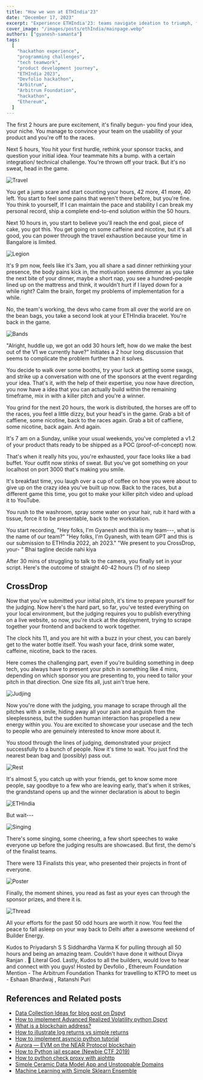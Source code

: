 ```yaml
---
title: "How we won at ETHIndia'23"
date: "December 17, 2023"
excerpt: "Experience ETHIndia'23: teams navigate ideation to triumph, fueled by caffeine and camaraderie. Witness thrill, innovation, and sweet success."
cover_image: "/images/posts/ethIndia/mainpage.webp"
authors: ["gyanesh-samanta"]
tags:
  [
    "hackathon experience",
    "programming challenges",
    "tech teamwork",
    "product development journey",
    "ETHIndia 2023",
    "Devfolio hackathon",
    "Arbitrum",
    "Arbitrum Foundation",
    "hackathon",
    "Ethereum",
  ]
---
```


The first 2 hours are pure excitement, it's finally begun- you find your idea, your niche. You manage to convince your team on the usability of your product and you're off to the races.

Next 5 hours, You hit your first hurdle, rethink your sponsor tracks, and question your initial idea. Your teammate hits a bump.
with a certain integration/ technical challenge. You're thrown off your track. But it's no sweat, head in the game.

![Travel](/images/posts/ethIndia/travel.webp)

You get a jump scare and start counting your hours, 42 more, 41 more, 40 left. You start to feel some pains that weren't there before, but you're fine. You think to yourself, If I can maintain the pace and stability I can break my personal record, ship a complete end-to-end solution within the 50 hours.

Next 10 hours in, you start to believe you'll reach the end goal, piece of cake, you got this. You get going on some caffeine and nicotine, but it's all good, you can power through the travel exhaustion because your time in Bangalore is limited.

![Legion](/images/posts/ethIndia/legion.webp)

It's 9 pm now, feels like it's 3am, you all share a sad dinner rethinking your presence, the body pains kick in, the motivation seems dimmer as you take the next bite of your dinner, maybe a short nap, you see a hundred-people lined up on the mattress and think, it wouldn't hurt if I layed down for a while right? Calm the brain, forget my problems of implementation for a while.

No, the team's working, the devs who came from all over the world are on the bean bags, you take a second look at your ETHIndia bracelet. You're back in the game.

![Bands](/images/posts/ethIndia/bands.webp)

"Alright, huddle up, we got an odd 30 hours left, how do we make the best out of the V1 we currently have?" Initiates a 2 hour long discussion that seems to complicate the problem further than it solves.

You decide to walk over some booths, try your luck at getting some swags, and strike up a conversation with one of the sponsors at the event regarding your idea. That's it, with the help of their expertise, you now have direction, you now have a idea that you can actually build within the remaining timeframe, mix in with a killer pitch and you're a winner.

You grind for the next 20 hours, the work is distributed, the horses are off to the races, you feel a little dizzy, but your head's in the game. Grab a bit of caffiene, some nicotine, back to the races again. Grab a bit of caffiene, some nicotine, back again. And again.

It's 7 am on a Sunday, unlike your usual weekends, you've completed a v1.2 of your product thats ready to be shipped as a POC (proof-of-concept) now.

That's when it really hits you, you're exhausted, your face looks like a bad buffet. Your outfit now stinks of sweat. But you've got something on your localhost on port 3000 that's making you smile.

It's breakfast time, you laugh over a cup of coffee on how you were about to give up on the crazy idea you've built up now.
Back to the races, but a different game this time, you got to make your killer pitch video and upload it to YouTube.

You rush to the washroom, spray some water on your hair, rub it hard with a tissue, force it to be presentable, back to the workstation.

You start recording, "Hey folks, I'm Gyanesh and this is my team---, what is the name of our team?"
"Hey folks, I'm Gyanesh, with team GPT and this is our submission to ETHIndia 2022, ah 2023."
"We present to you CrossDrop, your- "
Bhai tagline decide nahi kiya

After 30 mins of struggling to talk to the camera, you finally set in your script.
Here's the outcome of straight 40-42 hours (?) of no sleep

## CrossDrop

Now that you've submitted your initial pitch, it's time to prepare yourself for the judging.
Now here's the hard part, so far, you've tested everything on your local environment, but the judging requires you to publish everything on a live website, so now, you're stuck at the deployment, trying to scrape together your frontend and backend to work together.

The clock hits 11, and you are hit with a buzz in your chest, you can barely get to the water bottle itself.
You wash your face, drink some water, caffeine, nicotine, back to the races.

Here comes the challenging part, even if you're building something in deep tech, you always have to present your pitch in something like 4 mins, depending on which sponsor you are presenting to, you need to tailor your pitch in that direction. One size fits all, just ain't true here.

![Judjing](/images/posts/ethIndia/judjing.webp)

Now you're done with the judging, you manage to scrape through all the pitches with a smile, hiding away all your pain and anguish from the sleeplessness, but the sudden human interaction has propelled a new energy within you. You are excited to showcase your usecase and the tech to people who are genuinely interested to know more about it.

You stood through the lines of judging, demonstrated your project successfully to a bunch of people. Now it's time to wait.
You just find the nearest bean bag and (possibly) pass out.

![Rest](/images/posts/ethIndia/rest.webp)

It's almost 5, you catch up with your friends, get to know some more people, say goodbye to a few who are leaving early, that's when it strikes, the grandstand opens up and the winner declaration is about to begin

![ETHIndia](/images/posts/ethIndia/ETHIndia.webp)

But wait---

![Singing](/images/posts/ethIndia/singing.webp)

There's some singing, some cheering, a few short speeches to wake everyone up before the judging results are showcased.
But first, the demo's of the finalist teams.

There were 13 Finalists this year, who presented their projects in front of everyone.

![Poster](/images/posts/ethIndia/poster.webp)

Finally, the moment shines, you read as fast as your eyes can through the sponsor prizes, and there it is.

![Thread](/images/posts/ethIndia/thread.webp)

All your efforts for the past 50 odd hours are worth it now. You feel the peace to fall asleep on your way back to Delhi after a awesome weekend of Builder Energy.

Kudos to Priyadarsh S S Siddhardha Varma K for pulling through all 50 hours and being an amazing team.
Couldn't have done it without Divya Ranjan . 🙏 Literal God.
Lastly, Kudos to all the builders, would love to hear and connect with you guys!
Hosted by Devfolio , Ethereum Foundation
Mention - The Arbitrum Foundation
Thanks for travelling to KTPO to meet us - Eshaan Bhardwaj , Ratanshi Puri

## References and Related posts

- [Data Collection Ideas for blog post on Dspyt](https://dspyt.com/data_collection_ideas)
- [How to implement Advanced Realized Volatility python Dspyt](https://dspyt.com/advanced-realized-volatility-and-quarticity)
- [What is a blockchain address?](https://dspyt.com/what-is-blockchain-address)
- [How to illustrate log returns vs simple returns](https://dspyt.com/simple-returns-log-return-and-volatility-simple-introduction)
- [How to implement asyncio python tutorial](https://dspyt.com/simple-asynchronous-python-webscraper-tutorial)
- [Aurora — EVM on the NEAR Protocol blockchain](https://dspyt.com/aurora-near-protocol-evm)
- [How to Python jail escape (Newbie CTF 2019)](https://dspyt.com/how-to-python-jail-escape-newbie-ctf-2019)
- [How to python check proxy with aiohttp](https://dspyt.com/easy-proxy-scraper-and-proxy-usage-in-python)
- [Simple Ceramic Data Model App and Unstoppable Domains](https://dspyt.com/simple-app-with-ceramic-data-model-and-unstoppable-domains)
- [Machine Learning with Simple Sklearn Ensemble](https://dspyt.com/machine-learning-simple-sklearn-ensemble)

